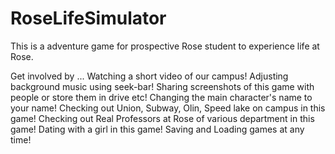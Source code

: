 # RoseLifeSimulator

This is a adventure game for prospective Rose student to experience life at Rose.

Get involved by ...
Watching a short video of our campus!
Adjusting background music using seek-bar!
Sharing screenshots of this game with people or store them in drive etc!
Changing the main character's name to your name!
Checking out Union, Subway, Olin, Speed lake on campus in this game!
Checking out Real Professors at Rose of various department in this game!
Dating with a girl in this game!
Saving and Loading games at any time!
